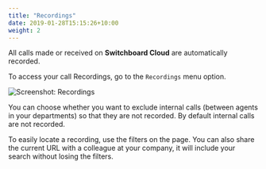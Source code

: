 ```yaml
---
title: "Recordings"
date: 2019-01-28T15:15:26+10:00
weight: 2
---
```


All calls made or received on **Switchboard Cloud** are automatically recorded.


To access your call Recordings, go to the `Recordings` menu option.


![Screenshot: Recordings](./../../images/docs/recordings/recording.png)


You can choose whether you want to exclude internal calls (between agents in your departments) so that they are not recorded. By default internal calls are not recorded.

To easily locate a recording, use the filters on the page. You can also share the current URL with a colleague at your company, it will include your search without losing the filters.
